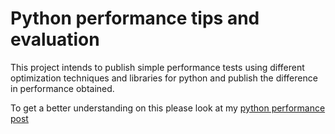 Python performance tips and evaluation
===

This project intends to publish simple performance tests using different optimization techniques and libraries for 
python and publish the difference in performance obtained.

To get a better understanding on this please look at my [python performance post](https://hselvaggi.wordpress.com/2017/08/03/python-performance/)
